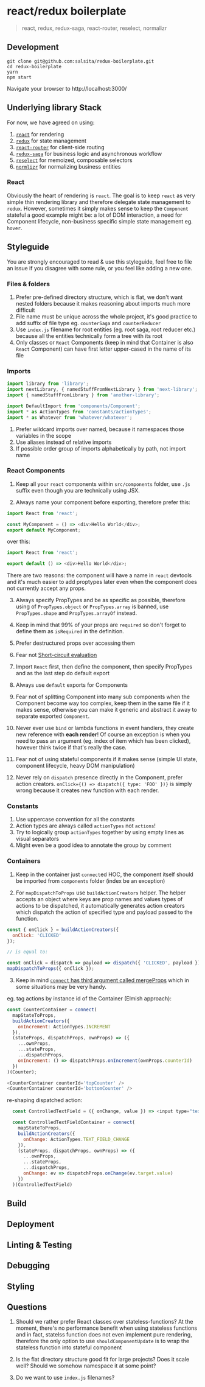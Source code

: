 # react/redux boilerplate

> react, redux, redux-saga, react-router, reselect, normalizr

## Development

```
git clone git@github.com:salsita/redux-boilerplate.git
cd redux-boilerplate
yarn
npm start
```

Navigate your browser to http://localhost:3000/

## Underlying library Stack

For now, we have agreed on using:

1. [`react`](https://facebook.github.io/react/) for rendering
2. [`redux`](http://redux.js.org/) for state management
3. [`react-router`](https://react-router.now.sh/) for client-side routing
4. [`redux-saga`](https://github.com/yelouafi/redux-saga) for business logic and asynchronous workflow
5. [`reselect`](https://github.com/reactjs/reselect) for memoized, composable selectors
6. [`normlizr`](https://github.com/paularmstrong/normalizr) for normalizing business entities

### React

Obviously the heart of rendering is `react`. The goal is to keep `react` as very simple thin rendering library and therefore delegate state management to `redux`. However, sometimes it simply makes sense to keep the `Component` stateful a good example might be: a lot of DOM interaction, a need for Component lifecycle, non-business specific simple state management eg. `hover`.

## Styleguide

You are strongly encouraged to read & use this styleguide, feel free to file an issue if you disagree with some rule, or you feel like adding a new one.

### Files & folders
1. Prefer pre-defined directory structure, which is flat, we don't want nested folders because it makes reasoning about imports much more difficult
2. File name must be unique across the whole project, it's good practice to add suffix of file type eg. `counterSaga` and `counterReducer`
3. Use `index.js` filename for root entities (eg. root saga, root reducer etc.) because all the entities technically form a tree with its root
4. Only classes or `React` Components (keep in mind that Container is also `React` Component) can have first letter upper-cased in the name of its file

### Imports
```javascript
import library from 'library';
import nextLibrary, { namedStuffFromNextLibrary } from 'next-library';
import { namedStuffFromLibrary } from 'another-library';

import DefaultImport from 'components/Component';
import * as ActionTypes from 'constants/actionTypes';
import * as Whatever from 'whatever/whatever';
```

1. Prefer wildcard imports over named, because it namespaces those variables in the scope
2. Use aliases instead of relative imports
3. If possible order group of imports alphabetically by path, not import name

### React Components
1. Keep all your `react` components within `src/components` folder, use `.js` suffix even though you are technically using JSX.

2. Always name your component before exporting, therefore prefer this:
  ```javascript
  import React from 'react';

  const MyComponent = () => <div>Hello World</div>;
  export default MyComponent;
  ```

  over this:
  ```javascript
  import React from 'react';

  export default () => <div>Hello World</div>;
  ```

  There are two reasons: the component will have a name in `react` devtools and it's much easier to add proptypes later even when the component does not currently accept any props.

3. Always specify PropTypes and be as specific as possible, therefore using of `PropTypes.object` or `PropTypes.array` is banned, use `PropTypes.shape` and `PropTypes.arrayOf` instead.

4. Keep in mind that 99% of your props are `required` so don't forget to define them as `isRequired` in the definition.

5. Prefer destructured props over accessing them

6. Fear not [Short-circuit evaluation](https://developer.mozilla.org/cs/docs/Web/JavaScript/Reference/Operators/Logical_Operators#Short-circuit_evaluation)

7. Import `React` first, then define the component, then specify PropTypes and as the last step do default export

8. Always use `default` exports for Components

9. Fear not of splitting Component into many sub components when the Component become way too complex, keep them in the same file if it makes sense, otherwise you can make it generic and abstract it away to separate exported `Component`.

10. Never ever use `bind` or lambda functions in event handlers, they create new reference with **each render**! Of course an exception is when you need to pass an argument (eg. index of item which has been clicked), however think twice if that's really the case.

11. Fear not of using stateful components if it makes sense (simple UI state, component lifecycle, heavy DOM manipulation)

12. Never rely on `dispatch` presence directly in the Component, prefer action creators. `onClick={() => dispatch({ type: 'FOO' })}` is simply wrong because it creates new function with each render.

### Constants

1. Use uppercase convention for all the constants
2. Action types are always called `actionTypes` not `actions`!
3. Try to logically group `actionTypes` together by using empty lines as visual separators
4. Might even be a good idea to annotate the group by comment

### Containers

1. Keep in the container just `connect`ed HOC, the component itself should be imported from `components` folder (index be an exception)

2. For `mapDispatchToProps` use `buildActionCreators` helper. The helper accepts an object where keys are prop names and values types of actions to be dispatched, it automatically generates action creators which dispatch the action of specified type and payload passed to the function. 
  ```javascript
  const { onClick } = buildActionCreators({
    onClick: 'CLICKED'
  });

  // is equal to:

  const onClick = dispatch => payload => dispatch({ 'CLICKED', payload });
  mapDispatchToProps({ onClick });
  ```

3. Keep in mind [`connect` has third argument called mergeProps](https://github.com/reactjs/react-redux/blob/master/docs/api.md) which in some situations may be very handy.

  eg. tag actions by instance id of the Container (Elmish approach):
  ```javascript
  const CounterContainer = connect(
    mapStateToProps,
    buildActionCreators({
      onIncrement: ActionTypes.INCREMENT
    }),
    (stateProps, dispatchProps, ownProps) => ({
      ...ownProps,
      ...stateProps,
      ...dispatchProps,
      onIncrement: () => dispatchProps.onIncrement(ownProps.counterId)
    })
  )(Counter);

  <CounterContainer counterId='topCounter' />
  <CounterContainer counterId='bottomCounter' />
  ```

  re-shaping dispatched action:
  ```javascript
    const ControlledTextField = ({ onChange, value }) => <input type="text" onChange={onChange} value={value} />;

    const ControlledTextFieldContainer = connect(
      mapStateToProps,
      buildActionCreators({
        onChange: ActionTypes.TEXT_FIELD_CHANGE
      }),
      (stateProps, dispatchProps, ownProps) => ({
        ...ownProps,
        ...stateProps,
        ...dispatchProps,
        onChange: ev => dispatchProps.onChange(ev.target.value)
      })
    )(ControlledTextField)
  ```

## Build

## Deployment

## Linting & Testing

## Debugging

## Styling

## Questions

1. Should we rather prefer React classes over stateless-functions? At the moment, there's no performance benefit when using stateless functions and in fact, statelss function does not even implement pure rendering, therefore the only option to use `shouldComponentUpdate` is to wrap the stateless function into stateful component

2. Is the flat directory structure good fit for large projects? Does it scale well? Should we somehow namespace it at some point?

3. Do we want to use `index.js` filenames?

